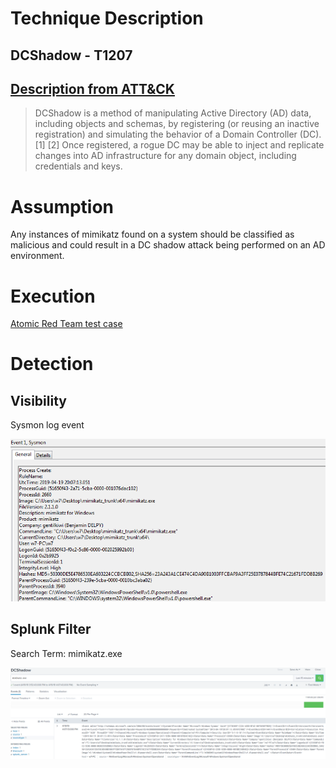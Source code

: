 # Technique Description
## DCShadow - T1207
## [Description from ATT&CK](https://attack.mitre.org/techniques/T1207/)
<blockquote>
DCShadow is a method of manipulating Active Directory (AD) data, including objects and schemas, by registering (or reusing an inactive registration) and simulating the behavior of a Domain Controller (DC). [1] [2] Once registered, a rogue DC may be able to inject and replicate changes into AD infrastructure for any domain object, including credentials and keys.
</blockquote>

# Assumption
Any instances of mimikatz found on a system should be classified as malicious and could result in a DC shadow attack being performed on an AD environment.

# Execution
[Atomic Red Team test case](https://github.com/redcanaryco/atomic-red-team/tree/6965fc15ef872281346d99d5eea952907167dec3/atomics/T1207)

# Detection

## Visibility
Sysmon log event

![alt text](pictures/dcShadow.png)

## Splunk Filter
Search Term: mimikatz.exe

![alt text](pictures/dcShadowAlert.png)
